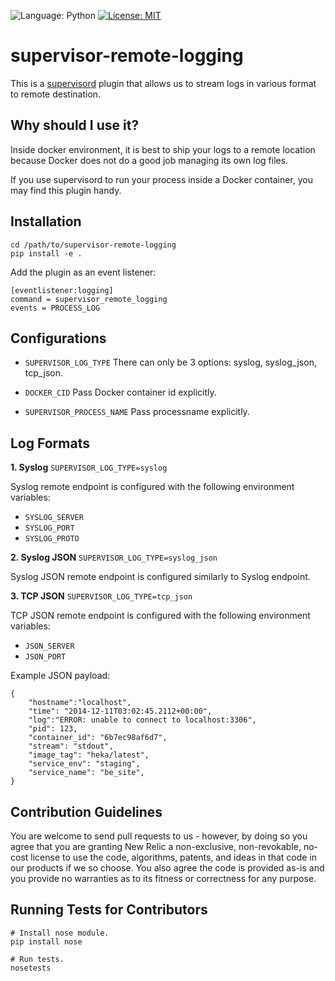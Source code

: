 ![Language: Python](https://img.shields.io/badge/language-Python-brightgreen.svg)
[![License: MIT](https://img.shields.io/badge/license-MIT-red.svg)](LICENSE)


supervisor-remote-logging
=========================

This is a [supervisord](http://supervisord.org/) plugin that allows us to stream logs in various format to remote destination.


## Why should I use it?

Inside docker environment, it is best to ship your logs to a remote location because Docker does not do a good job managing its own log files.

If you use supervisord to run your process inside a Docker container, you may find this plugin handy.


## Installation

```
cd /path/to/supervisor-remote-logging
pip install -e .
```

Add the plugin as an event listener:

```
[eventlistener:logging]
command = supervisor_remote_logging
events = PROCESS_LOG
```

## Configurations

* `SUPERVISOR_LOG_TYPE` There can only be 3 options: syslog, syslog_json, tcp_json.

* `DOCKER_CID` Pass Docker container id explicitly.

* `SUPERVISOR_PROCESS_NAME` Pass processname explicitly.


## Log Formats

**1. Syslog** `SUPERVISOR_LOG_TYPE=syslog`

Syslog remote endpoint is configured with the following environment variables:

* `SYSLOG_SERVER`
* `SYSLOG_PORT`
* `SYSLOG_PROTO`


**2. Syslog JSON** `SUPERVISOR_LOG_TYPE=syslog_json`

Syslog JSON remote endpoint is configured similarly to Syslog endpoint.


**3. TCP JSON** `SUPERVISOR_LOG_TYPE=tcp_json`

TCP JSON remote endpoint is configured with the following environment variables:

* `JSON_SERVER`
* `JSON_PORT`

Example JSON payload:
```
{
    "hostname":"localhost",
    "time": "2014-12-11T03:02:45.2112+00:00",
    "log":"ERROR: unable to connect to localhost:3306",
    "pid": 123,
    "container_id": "6b7ec98af6d7",
    "stream": "stdout",
    "image_tag": "heka/latest",
    "service_env": "staging",
    "service_name": "be_site",
}
```


## Contribution Guidelines

You are welcome to send pull requests to us - however, by doing so you agree that you are granting New Relic a non-exclusive, non-revokable, no-cost license to use the code, algorithms, patents, and ideas in that code in our products if we so choose. You also agree the code is provided as-is and you provide no warranties as to its fitness or correctness for any purpose.


## Running Tests for Contributors
```
# Install nose module.
pip install nose

# Run tests.
nosetests
```
